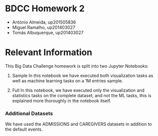 # BDCC Homework 2

* António Almeida, up201505836
* Miguel Ramalho,  up201403027
* Tomás Albuquerque, up201403027

# Relevant Information
This Big Data Challenge homework is split into two Jupyter Notebooks:

1. Sample
In this notebook we have executed both visualization tasks as well as machine learning tasks on a 1M entries sample.

1. Full
In this notebook, we have executed only the visualization and statistics tasks on the complete dataset, and not the ML tasks, this is explained more thoroughly in the notebook itself.


### Additional Datasets
We have used the ADMISSIONS and CAREGIVERS datasets in addition to the default events. 